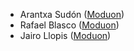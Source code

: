 - Arantxa Sudón ([Moduon](https://www.moduon.team/))
- Rafael Blasco ([Moduon](https://www.moduon.team/))
- Jairo Llopis ([Moduon](https://www.moduon.team/))
